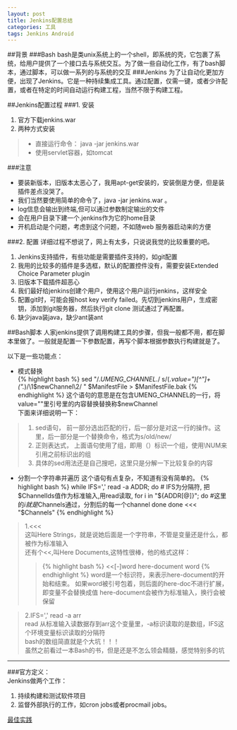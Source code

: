 ```yaml
---
layout: post
title: Jenkins配置总结
categories: 工具 
tags: Jenkins Android
---
```


##背景
###Bash
bash是类unix系统上的一个shell，即系统的壳，它包裹了系统，给用户提供了一个接口去与系统交互。为了做一些自动化工作，有了bash脚本，通过脚本，可以做一系列的与系统的交互
###Jenkins
为了让自动化更加方便，出现了Jenkins。它是一种持续集成工具。通过配置，仅需一键，或者少许配置，或者在特定的时间自动运行构建工程，当然不限于构建工程。  

##Jenkins配置过程
###1. 安装

1. 官方下载jenkins.war
2. 两种方式安装

>  * 直接运行命令：
java -jar jenkins.war
>  * 使用servlet容器，如tomcat

###注意
* 要装新版本，旧版本太恶心了，我用apt-get安装的，安装倒是方便，但是装插件差点没哭了。
* 我们当然要使用简单的命令了，java -jar jenkins.war 。
* log信息会输出到终端,但可以通过参数制定输出的文件
* 会在用户目录下建一个.jenkins作为它的home目录
* 开机启动是个问题，考虑到这个问题，不如随web 服务器启动来的方便  


###2. 配置
详细过程不想说了，网上有太多，只说说我觉的比较重要的吧。  

1. Jenkins支持插件，有些功能是需要插件支持的，如git配置
2. 我用的比较多的插件是多选框，默认的配置控件没有，需要安装Extended Choice Parameter plugin
3. 旧版本下载插件超恶心
4. 我们最好给jenkins创建个用户，使用这个用户运行jenkins，这样安全
5. 配置git时，可能会报host key verify failed。先切到jenkins用户，生成密钥，添加到git服务器，然后执行git clone 测试通过了再配置。
6. 缺少java装java，缺少ant装ant

##Bash脚本
人家jenkins提供了调用构建工具的步骤，但我一般都不用，都在脚本里做了。一般就是配置一下参数配置，再写个脚本根据参数执行构建就是了。

以下是一些功能点：
  
* 模式替换  
{% highlight bash %}
sed  "/.*UMENG_CHANNEL.*/ s/\(.*value=\"\)[^\"]\+\(\".*\)/\1$newChannel\2/ " $ManifestFile > $ManifestFile.bak  
{% endhighlight %}
这个语句的意思是在包含UMENG_CHANNEL的一行，将value=""里引号里的内容替换替换称$newChannel  
下面来详细说明一下：  
> 1. sed语句， 前一部分选出匹配的行，后一部分是对这一行的操作。这里，后一部分是一个替换命令，格式为s/old/new/
> 2. 正则表达式，  上面语句使用了组，即用（）标识一个组，使用\NUM来引用之前标识出的组  
> 3. 具体的sed用法还是自己搜吧，这里只是分解一下比较复杂的内容  


* 分割一个字符串并遍历 这个语句有点复杂，不知道有没有简单的。
{% highlight bash %}
while IFS=',' read -a ADDR; do  # IFS为分隔符, 把$ChannelIds值作为标准输入,用read读取,  
    for i in "${ADDR[@]}"; do
        #这里的$i就是$Channels通过，分割后的每一个channel
    done
done <<< "$Channels"
{% endhighlight %}
> 1.<<<  
这叫Here Strings，就是说她后面是一个字符串，不管是变量还是什么，都被作为标准输入  
还有个<<,叫Here Documents,这特性很棒，他的格式这样：
> > {% highlight bash %}
<<[-]word
    here-document
word
{% endhighlight %}
> > word是一个标识符，来表示here-document的开始和结束。  如果word被引号包着，则后面的here-doc不进行扩展，即变量不会替换成值
here-document会被作为标准输入，换行会被保留  
  
> 2.IFS=',' read -a arr  
read 从标准输入读数据存到arr这个变量里，-a标识读取的是数组，IFS这个环境变量标识读取的分隔符   
bash的数组简直就是个大坑！！！  
虽然之前看过一本Bash的书，但是还是不怎么领会精髓，感觉特别多的坑  

---
###官方定义：  
Jenkins做两个工作：  

1. 持续构建和测试软件项目
2. 监督外部执行的工作，如cron jobs或者procmail jobs。

[最佳实践](https://wiki.jenkins-ci.org/display/JENKINS/Jenkins+Best+Practices)
